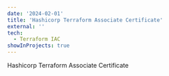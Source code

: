 ```yaml
---
date: '2024-02-01'
title: 'Hashicorp Terraform Associate Certificate'
external: ''
tech:
  - Terraform IAC
showInProjects: true
---
```


Hashicorp Terraform Associate Certificate